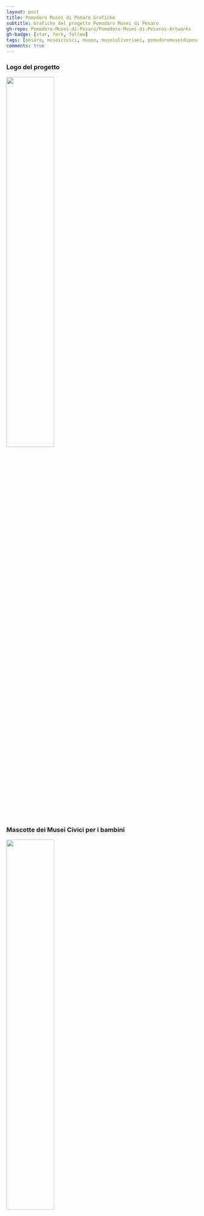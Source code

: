 ```yaml
---
layout: post
title: Pomodoro Musei di Pesaro Grafiche
subtitle: Grafiche del progetto Pomodoro Musei di Pesaro
gh-repo: Pomodoro-Musei-di-Pesaro/Pomodoro-Musei-di-Pesaros-Artworks
gh-badge: [star, fork, follow]
tags: [pesaro, museicivici, museo, museioliveriani, pomodoromuseidipesaro, timbro, timbromusei, museioliverianitimbro, logo, pomodoromuseidipesarologo, immagine, immagini, grafica, grafiche, progetto]
comments: true
---
```

<div>
<h3> Logo del progetto </h3>
<img width="50%" height="50%" src="https://github.com/Pomodoro-Musei-di-Pesaro/Pomodoro-Musei-di-Pesaros-Artworks/blob/main/Pomodoro_Logo/Pomodoro_Logo.png?raw=true">
</div>

<div>
<h3> Mascotte dei Musei Civici per i bambini </h3>
<img width="50%" height="50%" src="https://github.com/Pomodoro-Musei-di-Pesaro/Pomodoro-Musei-di-Pesaros-Artworks/blob/main/Musei_Civici_Children_Mascotte/Tail.png?raw=true">
</div>

<div>
<h3> Timbro dei Musei Oliveriani </h3>
<img width="50%" height="50%" src="https://github.com/Pomodoro-Musei-di-Pesaro/Pomodoro-Musei-di-Pesaros-Artworks/blob/main/Musei_Oliveriani_Stamp/Stamp.png?raw=true">
</div>

</br>
</br>

[![Download](https://custom-icon-badges.demolab.com/badge/-Scarica%20le%20immagini-red?style=for-the-badge&logo=download&logoColor=white "Immagini")](https://github.com/Pomodoro-Musei-di-Pesaro/.github/blob/main/docs/_download-files/Images.zip)

___
#### License
Shield: [![CC BY-NC-ND 4.0][cc-by-nc-nd-shield]][cc-by-nc-nd]

This work is licensed under a
[Creative Commons Attribution-NonCommercial-NoDerivatives 4.0 International License][cc-by-nc-nd].

[![CC BY-NC-ND 4.0][cc-by-nc-nd-image]][cc-by-nc-nd]

[cc-by-nc-nd]: http://creativecommons.org/licenses/by-nc-nd/4.0/
[cc-by-nc-nd-image]: https://licensebuttons.net/l/by-nc-nd/4.0/88x31.png
[cc-by-nc-nd-shield]: https://img.shields.io/badge/License-CC%20BY--NC--ND%204.0-lightgrey.svg
